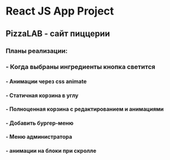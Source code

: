 # React JS App Project
## PizzaLAB - сайт пиццерии

### Планы реализации:
### - Когда выбраны ингредиенты кнопка светится
#### - Анимации через css animate
#### - Статичная корзина в углу
#### - Полноценная корзина с редактированием и анимациями
#### - Добавить бургер-меню 
#### - Меню администратора
#### - анимации на блоки при скролле
